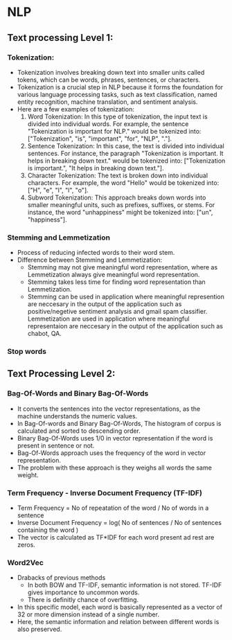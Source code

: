 # NLP
## Text processing Level 1:
### Tokenization:
- Tokenization involves breaking down text into smaller units called tokens, which can be words, phrases, sentences, or characters.
- Tokenization is a crucial step in NLP because it forms the foundation for various language processing tasks, such as text classification, named entity recognition, machine translation, and sentiment analysis.
- Here are a few examples of tokenization:
  1. Word Tokenization: In this type of tokenization, the input text is divided into individual words. For example, the sentence "Tokenization is important for NLP." would be tokenized into: ["Tokenization", "is", "important", "for", "NLP", "."].
  2. Sentence Tokenization: In this case, the text is divided into individual sentences. For instance, the paragraph "Tokenization is important. It helps in breaking down text." would be tokenized into: ["Tokenization is important.", "It helps in breaking down text."].
  3. Character Tokenization: The text is broken down into individual characters. For example, the word "Hello" would be tokenized into: ["H", "e", "l", "l", "o"].
  4. Subword Tokenization: This approach breaks down words into smaller meaningful units, such as prefixes, suffixes, or stems. For instance, the word "unhappiness" might be tokenized into: ["un", "happiness"].

### Stemming and Lemmetization
- Process of reducing infected words to their word stem.
- Difference between Stemming and Lemmetization:
  - Stemming may not give meaningful word representation, where as Lemmetization always give meaningful word representation.
  - Stemming takes less time for finding word representation than Lemmetization.
  - Stemming can be used in application where meaningful represention are neccesary in the output of the application such as positive/negetive sentiment analysis and gmail spam classifier. Lemmetization are used in application where meaningful representaion are neccesary in the output of the application such as chabot, QA.
### Stop words

## Text Processing Level 2:
### Bag-Of-Words and Binary Bag-Of-Words
- It converts the sentences into the vector representations, as the machine understands the numeric values.
- In Bag-Of-words and Binary Bag-Of-Words, The histogram of corpus is calculated and sorted to descending order.
- Binary Bag-Of-Words uses 1/0 in vector representation if the word is present in sentence or not.
- Bag-Of-Words approach uses the frequency of the word in vector representation.
- The problem with these approach is they weighs all words the same weight.
### Term Frequency - Inverse Document Frequency (TF-IDF)
- Term Frequency = No of repeatation of the word / No of words in a sentence
- Inverse Document Frequency = log( No of sentences / No of sentences containing the word )
- The vector is calculated as TF*IDF for each word present ad rest are zeros.
### Word2Vec
- Drabacks of previous methods
  - In both BOW and TF-IDF, semantic information is not stored. TF-IDF gives importance to uncommon words.
  - There is definitly chance of overfitting.
- In this specific model, each word is basically represented as a vector of 32 or more dimension instead of a single number.
- Here, the semantic information and relation between different words is also preserved.
